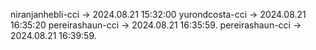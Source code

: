 niranjanhebli-cci -> 2024.08.21 15:32:00
yurondcosta-cci  ->  2024.08.21 16:35:20
pereirashaun-cci -> 2024.08.21 16:35:59.
pereirashaun-cci -> 2024.08.21 16:39:59.